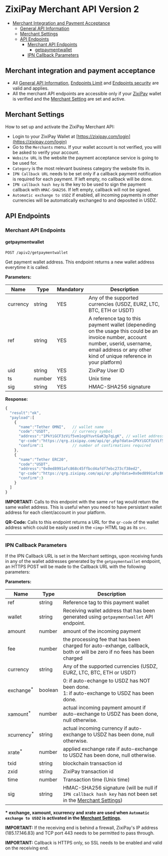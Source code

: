 # ZixiPay Merchant API Version 2

- [Merchant Integration and Payment Acceptance](#payment-acceptance)
  - [General API Information](./rest-api.md#general-api-information)
  - [Merchant Settings](#merchant-settings)  
  - [API Endpoints](#api-endpoints)
    - [Merchant API Endpoints](#merchant-api-endpoints)
      - [getpaymentwallet](#getpaymentwallet)
    - [IPN Callback Parameters](#ipn-callback-parameters)

## Merchant integration and payment acceptance
* All [General API Information](./rest-api.md#general-api-information), [Endpoints Limit](./rest-api.md#endpoints-limit) and [Endpoints security](./rest-api.md#endpoints-security) are valid and applies.
* All the merchant API endpoints are accessible only if your [ZixiPay](https://zixipay.com) wallet is verified and the [Merchant Setting](#merchant-settings) are set and active.

## Merchant Settings

How to set up and activate the ZixiPay Merchant API: 

* Login to your ZixiPay Wallet at [https://zixipay.com/login](https://zixipay.com/login)
* Go to the ```Merchants``` menu. If your wallet account is not verified, you willl be asked to verify your account.
* ```Website URL``` is the website the payment acceptance service is going to be used for.
* ```Category``` is the most relevant business category the website fits in.
* ```IPN Callback URL``` needs to be set only if a callback payment notification is required for each payment. If left empty, no callback will be done. 
* ```IPN callback hash key``` is the key to be used to sign the payment callback with ```HMAC-SHA256```. If left empty, callback will not be signed.
* ```Automatic exchange to USDZ``` if enabled, all incoming payments in other currencies will be automatically exchanged to and deposited in USDZ.


## API Endpoints
### Merchant API Endpoints
#### getpaymentwallet
```
POST /apiv2/getpaymentwallet
```
Get payment wallet address.
This endpoint returns a new wallet address everytime it is called.

**Parameters:**


Name | Type | Mandatory | Description
------------ | ------------ | ------------ | ------------
currency | string | YES |Any of the supported currencies (USDZ, EURZ, LTC, BTC, ETH or USDT)
ref | string | YES |A reference tag to this payment wallet (depeneding on the usage this could be an invoice number, account number, userid, username, email address or any other kind of unique reference in your platform)
uid | string | YES |ZixiPay User ID
ts | number | YES |Unix time
sig | string | YES |HMAC-SHA256 signature

**Response:**
```javascript
{
  "result":"ok",
  "payload":[
    {
      "name":"Tether OMNI",   // wallet name
      "code":"USDT",          // currency symbol
      "address":"1PkYiGCF3zVif5vm1ogXYuvtGaK3p7qLgK", // wallet address
      "qr-code":"https://qrg.zixipay.com/api/qr.php?data=1PkYiGCF3zVif5vm1ogXYuvtGaK3p7qLgK", // QR-Code of the address
      "confirm":1             // number of confirmations required
    },
    {
      "name":"Tether ERC20",
      "code":"USDT",
      "address":"0x0ed8991afc868c45ffbcd4afdf7ebc273cf38ed2",
      "qr-code":"https://qrg.zixipay.com/api/qr.php?data=0x0ed8991afc868c45ffbcd4afdf7ebc273cf38ed2", // QR-Code of the address
      "confirm":3
    }
  ]
}
```
**IMPORTANT:** Calls to this endpoint with the same ```ref``` tag would return the same wallet address. This is useful when you need to have persistant wallet address for each client/account in your platform.


**QR-Code:** Calls to this endpoint returns a URL for the ```qr-code``` of the wallet address which could be easily used in the ```<img>``` HTML tag as its ```src```.


---

### IPN Callback Parameters
If the IPN Callback URL is set in the Merchant settings, upon receiving funds in any of the wallet addresses generated by the ```getpaymentwallet``` endpoint, an HTTPS POST will be made to the Callback URL with the following parameters:

**Parameters:**


Name | Type | Description
------------ | ------------ | ------------
ref | string |Reference tag to this payment wallet
wallet | string |Receiving wallet address that has been generated using ```getpaymentwallet``` API endpoint.
amount|number| amount of the incoming payment
fee|number|the processing fee that has been charged for auto-exhange, callback, both or will be zero if no fees has been charged
currency | string | Any of the supported currencies (USDZ, EURZ, LTC, BTC, ETH or USDT)
exchange<sup>*</sup> | boolean | 0: if auto-echange to USDZ has NOT been done.<br />1: if auto-exchange to USDZ has been done.
xamount<sup>*</sup> | number | actual incoming payment amount if auto-exchange to USDZ has been done, null otherwise.
xcurrency<sup>*</sup> | string | actual incoming currency if auto-exchange to USDZ has been done, null otherwise.
xrate<sup>*</sup> | number | applied exchange rate if auto-exchange to USDZ has been done, null otherwise.
txid | string | blockchain transaction id
zxid | string | ZixiPay transaction id
time | number | Transaction time (Unix time)
sig | string | HMAC-SHA256 signature (will be null if ```IPN callback hash key``` has not been set in the [Merchant Settings](#merchant-settings))

**\* exchange, xamount, xcurrency and xrate are used when ```Automatic exchange to USDZ``` is activated in the [Merchant Settings](#merchant-settings).**

**IMPORTANT:** If the receiving end is behind a firewall, ZixiPay's IP address (185.17.146.83) and TCP port 443 needs to be permitted to pass through.

**IMPORTANT:** Callback is HTTPS only, so SSL needs to be enabled and valid on the receiving end.
